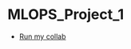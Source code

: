 # MLOPS_Project_1

* [Run my collab]([https://colab.research.google.com/github/satyanarayanaallam/MLOPS_Project_1/blob/main/Uber_Case_Study.ipynb#scrollTo=sfNGLIgUybqK](https://github.com/satyanarayanaallam/MLOPS_Project_1/blob/main/Uber_Case_Study.ipynb)https://github.com/satyanarayanaallam/MLOPS_Project_1/blob/main/Uber_Case_Study.ipynb)
